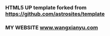 ### HTML5 UP template forked from https://github.com/astrosites/template
### MY WEBSITE www.wangxianyu.com 

